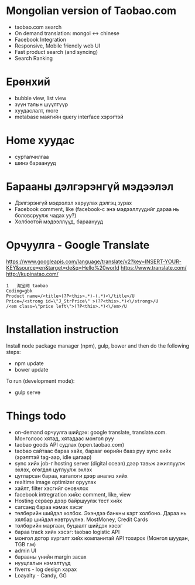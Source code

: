 # Mongolian version of Taobao.com

* taobao.com search
* On demand translation: mongol <-> chinese
* Facebook Integration
* Responsive, Mobile friendly web UI
* Fast product search (and syncing)
* Search Ranking


# Ерөнхий

* bubble view, list view
* зүүн талын шүүлтүүр
* хуудаслалт, more
* metabase маягийн query interface хэрэгтэй


# Home хуудас

* сурталчилгаа
* шинэ бараанууд

# Барааны дэлгэрэнгүй мэдээлэл

* Дэлгэрэнгүй мэдээлэл харуулах дэлгэц зурах 
* Facebook comment, like (facebook-с энэ мэдээллүүдийг дараа нь боловсруулж чадах уу?)
* Холбоотой мэдээллүүд, бараанууд


# Орчуулга - Google Translate
https://www.googleapis.com/language/translate/v2?key=INSERT-YOUR-KEY&source=en&target=de&q=Hello%20world
https://www.translate.com/
http://kupinatao.com/


```
1	淘宝网	taobao
Coding=gbk
Product name=/<title>(?P<this>.*)-(.*)<\/title>/U
Price=/<strong id=\"J_StrPrice\" >(?P<this>.*)<\/strong>/U
/<em class=\"price left\">(?P<this>.*)<\/em>/U
```

# Installation instruction

Install node package manager (npm), gulp, bower and then do the following steps:

* npm update
* bower update

To run (development mode):

* gulp serve



# Things todo


* on-demand орчуулга шийдэх: google translate, translate.com. Монголоос хятад, хятадаас монгол руу
* taobao goods API судлах (open.taobao.com)
* taobao сайтаас бараа хайх, барааг өөрийн бааз руу sync хийх (эрэлттэй tag-аар, idle цагаар)
* sync хийх job-г hosting server (digital ocean) дээр тавьж ажиллуулж эхлэх, өгөгдөл цуглуулж эхлэх
* цугларсан бараа, каталоги дээр анализ хийх
* realtime image optimizer оруулах
* хайлт, filter хэсгийг оновчлох
* facebook intregration хийх: comment, like, view
* Hosting сервер дээр байршуулж тест хийх
* сагсанд бараа нэмэх хэсэг
* төлбөрийн шийдэл холбох. Эхэндээ банкны карт холбоно. Дараа нь хялбар шийдэл нэвтрүүлнэ. MostMoney, Credit Cards
* төлбөрийн маргаан, буцаалт шийдэх хэсэг
* бараа track хийх хэсэг: taobao logistic API
* монгол дотор хүргэлт хийх компанитай API тохирох (Монгол шуудан, TGB г.м)
* admin UI
* барааны үнийн margin засах
* нууцлалын нэмэлтүүд
* fiverrs - log design харах
* Loayalty - Candy, GG